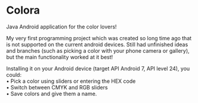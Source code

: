 # Colora
Java Android application for the color lovers!

My very first programming project which was created so long time ago that is not supported on the current android devices.
Still had unfinished ideas and branches (such as picking a color with your phone camera or gallery), but the main functionality worked at it best!

Installing it on your Android device (target API Android 7, API level 24), you could:  
• Pick a color using sliders or entering the HEX code  
• Switch between CMYK and RGB sliders  
• Save colors and give them a name.  
